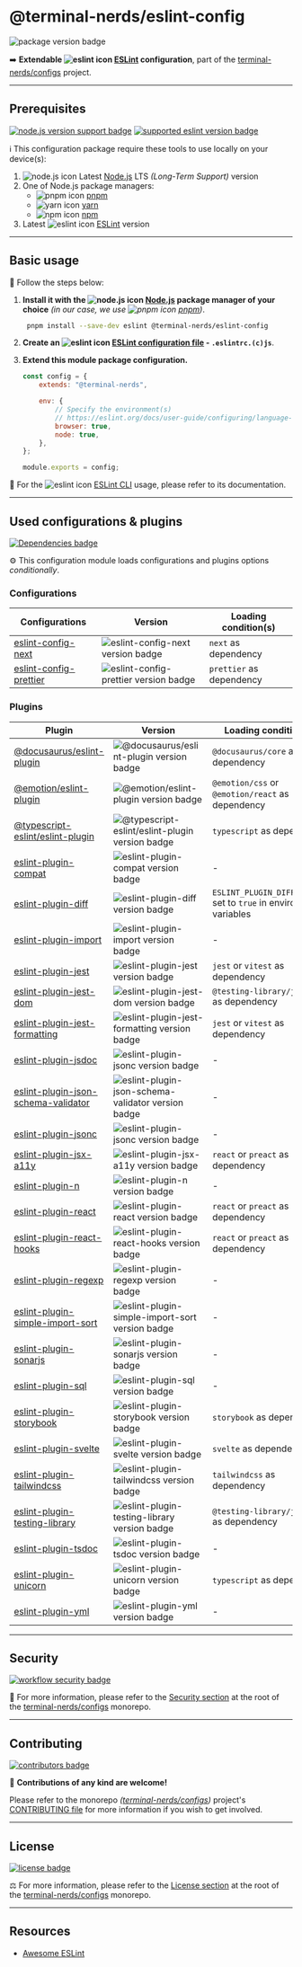 # @terminal-nerds/eslint-config

![package version badge]

➡️ **Extendable ![eslint icon] [ESLint] configuration**, part of the
[terminal-nerds/configs] project.

[package version badge]: https://img.shields.io/npm/v/@terminal-nerds/eslint-config/latest?style=for-the-badge&logo=npm
[eslint]: https://eslint.org/
[eslint icon]: https://api.iconify.design/logos/eslint.svg
[terminal-nerds/configs]: https://github.com/terminal-nerds/configs

---

## Prerequisites

[![node.js version support badge]][node.js]
[![supported eslint version badge]][eslint]

[node.js version support badge]: https://img.shields.io/node/v-lts/@terminal-nerds/eslint-config?style=for-the-badge&logo=nodedotjs
[supported eslint version badge]: https://img.shields.io/github/package-json/dependency-version/terminal-nerds/configs/peer/eslint?filename=packages%2Feslint%2Fpackage.json&logo=eslint&style=for-the-badge

ℹ️ This configuration package require these tools to use locally on your
device(s):

1. ![node.js icon] Latest [Node.js] LTS _(Long-Term Support)_ version
1. One of Node.js package managers:
    - ![pnpm icon] [pnpm]
    - ![yarn icon] [yarn]
    - ![npm icon] [npm]
1. Latest ![eslint icon] [ESLint] version

[node.js]: https://nodejs.org/en/
[node.js icon]: https://api.iconify.design/logos/nodejs-icon.svg
[pnpm]: https://pnpm.io/
[pnpm icon]: https://api.iconify.design/vscode-icons/file-type-light-pnpm.svg
[npm]: https://npmjs.com/
[npm icon]: https://api.iconify.design/logos/npm-icon.svg
[yarn]: https://yarnpkg.com/
[yarn icon]: https://api.iconify.design/logos/yarn.svg

---

## Basic usage

👣 Follow the steps below:

1. **Install it with the ![node.js icon] [Node.js] package manager of your
   choice** _(in our case, we use ![pnpm icon] [pnpm])_.

    ```sh
     pnpm install --save-dev eslint @terminal-nerds/eslint-config
    ```

1. **Create an ![eslint icon] [ESLint configuration file] - `.eslintrc.(c)js`**.

1. **Extend this module package configuration.**

    ```js
    const config = {
    	extends: "@terminal-nerds",

    	env: {
    		// Specify the environment(s)
    		// https://eslint.org/docs/user-guide/configuring/language-options#specifying-environments
    		browser: true,
    		node: true,
    	},
    };

    module.exports = config;
    ```

📖 For the ![eslint icon] [ESLint CLI] usage, please refer to its documentation.

[eslint configuration file]: https://eslint.org/docs/user-guide/configuring/configuration-files#using-configuration-files
[eslint cli]: https://eslint.org/docs/user-guide/command-line-interface

---

## Used configurations & plugins

[![Dependencies badge]][dependencies url]

⚙️ This configuration module loads configurations and plugins options
_conditionally_.

[dependencies badge]: https://img.shields.io/librariesio/release/npm/@terminal-nerds/eslint-config?style=for-the-badge
[dependencies url]: https://libraries.io/npm/@terminal-nerds%2Feslint-config

### Configurations

| Configurations           | Version                                 | Loading condition(s)     |
| ------------------------ | --------------------------------------- | ------------------------ |
| [eslint-config-next]     | ![eslint-config-next version badge]     | `next` as dependency     |
| [eslint-config-prettier] | ![eslint-config-prettier version badge] | `prettier` as dependency |

[eslint-config-next]: https://nextjs.org/docs/basic-features/eslint#eslint-config
[eslint-config-next version badge]: https://img.shields.io/npm/v/eslint-config-next?logo=npm&style=flat-square
[eslint-config-prettier]: https://github.com/prettier/eslint-config-prettier
[eslint-config-prettier version badge]: https://img.shields.io/npm/v/eslint-config-prettier?logo=npm&style=flat-square

### Plugins

| Plugin                                | Version                                              | Loading condition(s)                                               |
| ------------------------------------- | ---------------------------------------------------- | ------------------------------------------------------------------ |
| [@docusaurus/eslint-plugin]           | ![@docusaurus/eslint-plugin version badge]           | `@docusaurus/core` as dependency                                   |
| [@emotion/eslint-plugin]              | ![@emotion/eslint-plugin version badge]              | `@emotion/css` or `@emotion/react` as dependency                   |
| [@typescript-eslint/eslint-plugin]    | ![@typescript-eslint/eslint-plugin version badge]    | `typescript` as dependency                                         |
| [eslint-plugin-compat]                | ![eslint-plugin-compat version badge]                | -                                                                  |
| [eslint-plugin-diff]                  | ![eslint-plugin-diff version badge]                  | `ESLINT_PLUGIN_DIFF_ENABLE` set to `true` in environment variables |
| [eslint-plugin-import]                | ![eslint-plugin-import version badge]                | -                                                                  |
| [eslint-plugin-jest]                  | ![eslint-plugin-jest version badge]                  | `jest` or `vitest` as dependency                                   |
| [eslint-plugin-jest-dom]              | ![eslint-plugin-jest-dom version badge]              | `@testing-library/jest-dom` as dependency                          |
| [eslint-plugin-jest-formatting]       | ![eslint-plugin-jest-formatting version badge]       | `jest` or `vitest` as dependency                                   |
| [eslint-plugin-jsdoc]                 | ![eslint-plugin-jsonc version badge]                 | -                                                                  |
| [eslint-plugin-json-schema-validator] | ![eslint-plugin-json-schema-validator version badge] | -                                                                  |
| [eslint-plugin-jsonc]                 | ![eslint-plugin-jsonc version badge]                 | -                                                                  |
| [eslint-plugin-jsx-a11y]              | ![eslint-plugin-jsx-a11y version badge]              | `react` or `preact` as dependency                                  |
| [eslint-plugin-n]                     | ![eslint-plugin-n version badge]                     | -                                                                  |
| [eslint-plugin-react]                 | ![eslint-plugin-react version badge]                 | `react` or `preact` as dependency                                  |
| [eslint-plugin-react-hooks]           | ![eslint-plugin-react-hooks version badge]           | `react` or `preact` as dependency                                  |
| [eslint-plugin-regexp]                | ![eslint-plugin-regexp version badge]                | -                                                                  |
| [eslint-plugin-simple-import-sort]    | ![eslint-plugin-simple-import-sort version badge]    | -                                                                  |
| [eslint-plugin-sonarjs]               | ![eslint-plugin-sonarjs version badge]               | -                                                                  |
| [eslint-plugin-sql]                   | ![eslint-plugin-sql version badge]                   | -                                                                  |
| [eslint-plugin-storybook]             | ![eslint-plugin-storybook version badge]             | `storybook` as dependency                                          |
| [eslint-plugin-svelte]                | ![eslint-plugin-svelte version badge]                | `svelte` as dependency                                             |
| [eslint-plugin-tailwindcss]           | ![eslint-plugin-tailwindcss version badge]           | `tailwindcss` as dependency                                        |
| [eslint-plugin-testing-library]       | ![eslint-plugin-testing-library version badge]       | `@testing-library/jest-dom` as dependency                          |
| [eslint-plugin-tsdoc]                 | ![eslint-plugin-tsdoc version badge]                 | -                                                                  |
| [eslint-plugin-unicorn]               | ![eslint-plugin-unicorn version badge]               | `typescript` as dependency                                         |
| [eslint-plugin-yml]                   | ![eslint-plugin-yml version badge]                   | -                                                                  |

[@docusaurus/eslint-plugin]: https://github.com/facebook/docusaurus/tree/main/packages/eslint-plugin
[@docusaurus/eslint-plugin version badge]: https://img.shields.io/npm/v/@docusaurus/eslint-plugin?logo=npm&style=flat-square
[@emotion/eslint-plugin]: https://github.com/emotion-js/emotion/tree/main/packages/eslint-plugin
[@emotion/eslint-plugin version badge]: https://img.shields.io/npm/v/@emotion/eslint-plugin?logo=npm&style=flat-square
[@typescript-eslint/eslint-plugin]: https://github.com/typescript-eslint/typescript-eslint
[@typescript-eslint/eslint-plugin version badge]: https://img.shields.io/npm/v/@typescript-eslint/eslint-plugin?logo=npm&style=flat-square
[eslint-plugin-compat]: https://github.com/amilajack/eslint-plugin-compat
[eslint-plugin-compat version badge]: https://img.shields.io/npm/v/eslint-plugin-compat?logo=npm&style=flat-square
[eslint-plugin-diff]: https://github.com/paleite/eslint-plugin-diff
[eslint-plugin-diff version badge]: https://img.shields.io/npm/v/eslint-plugin-diff?logo=npm&style=flat-square
[eslint-plugin-import]: https://github.com/import-js/eslint-plugin-import
[eslint-plugin-import version badge]: https://img.shields.io/npm/v/eslint-plugin-import?logo=npm&style=flat-square
[eslint-plugin-jest]: https://github.com/jest-community/eslint-plugin-jest
[eslint-plugin-jest version badge]: https://img.shields.io/npm/v/eslint-plugin-jest?logo=npm&style=flat-square
[eslint-plugin-jest-dom]: https://github.com/jest-community/eslint-plugin-jest-dom
[eslint-plugin-jest-dom version badge]: https://img.shields.io/npm/v/eslint-plugin-jest-dom?logo=npm&style=flat-square
[eslint-plugin-jest-formatting]: https://github.com/dangreenisrael/eslint-plugin-jest-formatting
[eslint-plugin-jest-formatting version badge]: https://img.shields.io/npm/v/eslint-plugin-jest-formatting?logo=npm&style=flat-square
[eslint-plugin-jsdoc]: https://github.com/gajus/eslint-plugin-jsdoc
[eslint-plugin-jsdoc version badge]: https://img.shields.io/npm/v/eslint-plugin-jsdoc?logo=npm&style=flat-square
[eslint-plugin-json-schema-validator]: https://github.com/ota-meshi/eslint-plugin-json-schema-validator
[eslint-plugin-json-schema-validator version badge]: https://img.shields.io/npm/v/eslint-plugin-json-schema-validator?logo=npm&style=flat-square
[eslint-plugin-jsonc]: https://github.com/ota-meshi/eslint-plugin-jsonc
[eslint-plugin-jsonc version badge]: https://img.shields.io/npm/v/eslint-plugin-jsonc?logo=npm&style=flat-square
[eslint-plugin-jsx-a11y]: https://github.com/jsx-eslint/eslint-plugin-jsx-a11y
[eslint-plugin-jsx-a11y version badge]: https://img.shields.io/npm/v/eslint-plugin-jsx-a11y?logo=npm&style=flat-square
[eslint-plugin-n]: https://github.com/eslint-community/eslint-plugin-n
[eslint-plugin-n version badge]: https://img.shields.io/npm/v/eslint-plugin-n?logo=npm&style=flat-square
[eslint-plugin-react]: https://github.com/yannickcr/eslint-plugin-react
[eslint-plugin-react version badge]: https://img.shields.io/npm/v/eslint-plugin-react?logo=npm&style=flat-square
[eslint-plugin-react-hooks]: https://github.com/facebook/react/tree/main/packages/eslint-plugin-react-hooks
[eslint-plugin-react-hooks version badge]: https://img.shields.io/npm/v/eslint-plugin-react-hooks?logo=npm&style=flat-square
[eslint-plugin-regexp]: https://github.com/ota-meshi/eslint-plugin-regexp
[eslint-plugin-regexp version badge]: https://img.shields.io/npm/v/eslint-plugin-regexp?logo=npm&style=flat-square
[eslint-plugin-simple-import-sort]: https://github.com/lydell/eslint-plugin-simple-import-sort
[eslint-plugin-simple-import-sort version badge]: https://img.shields.io/npm/v/eslint-plugin-simple-import-sort?logo=npm&style=flat-square
[eslint-plugin-sonarjs]: https://github.com/SonarSource/eslint-plugin-sonarjs
[eslint-plugin-sonarjs version badge]: https://img.shields.io/npm/v/eslint-plugin-sonarjs?logo=npm&style=flat-square
[eslint-plugin-sql]: https://github.com/gajus/eslint-plugin-sql
[eslint-plugin-sql version badge]: https://img.shields.io/npm/v/eslint-plugin-sql?logo=npm&style=flat-square
[eslint-plugin-storybook]: https://github.com/storybookjs/eslint-plugin-storybook
[eslint-plugin-storybook version badge]: https://img.shields.io/npm/v/eslint-plugin-storybook?logo=npm&style=flat-square
[eslint-plugin-svelte]: https://github.com/ota-meshi/eslint-plugin-svelte
[eslint-plugin-svelte version badge]: https://img.shields.io/npm/v/eslint-plugin-svelte?logo=npm&style=flat-square
[eslint-plugin-tailwindcss]: https://github.com/francoismassart/eslint-plugin-tailwindcss
[eslint-plugin-tailwindcss version badge]: https://img.shields.io/npm/v/eslint-plugin-tailwindcss?logo=npm&style=flat-square
[eslint-plugin-testing-library]: https://github.com/testing-library/eslint-plugin-testing-library
[eslint-plugin-testing-library version badge]: https://img.shields.io/npm/v/eslint-plugin-testing-library?logo=npm&style=flat-square
[eslint-plugin-tsdoc]: https://github.com/microsoft/tsdoc/tree/main/eslint-plugin
[eslint-plugin-tsdoc version badge]: https://img.shields.io/npm/v/eslint-plugin-tsdoc?logo=npm&style=flat-square
[eslint-plugin-unicorn]: https://github.com/sindresorhus/eslint-plugin-unicorn
[eslint-plugin-unicorn version badge]: https://img.shields.io/npm/v/eslint-plugin-unicorn?logo=npm&style=flat-square
[eslint-plugin-yml]: https://github.com/ota-meshi/eslint-plugin-yml
[eslint-plugin-yml version badge]: https://img.shields.io/npm/v/eslint-plugin-yml?logo=npm&style=flat-square

---

## Security

[![workflow security badge]][security policy]

🔐 For more information, please refer to the [Security section] at the root of the
[terminal-nerds/configs] monorepo.

[workflow security badge]: https://img.shields.io/github/actions/workflow/status/terminal-nerds/configs/maintenance.yml?label=Security&logo=github&style=for-the-badge&branch=main
[security section]: https://github.com/terminal-nerds/configs#security
[security policy]: https://github.com/terminal-nerds/configs/security/policy

---

## Contributing

[![contributors badge]][contributors url]

🤝 **Contributions of any kind are welcome!**

Please refer to the monorepo _([terminal-nerds/configs])_ project's
[CONTRIBUTING file] for more information if you wish to get involved.

[contributing file]: https://github.com/terminal-nerds/configs/blob/main/.github/CONTRIBUTING.md
[contributors badge]: https://img.shields.io/github/contributors/terminal-nerds/configs?style=for-the-badge
[contributors url]: https://github.com/terminal-nerds/configs#contributors

---

## License

[![license badge]][license]

⚖️ For more information, please refer to the [License section] at the root of
the [terminal-nerds/configs] monorepo.

[license badge]: https://img.shields.io/github/license/terminal-nerds/configs?style=for-the-badge
[license]: https://github.com/terminal-nerds/configs/blob/main/LICENSE.md
[license section]: https://github.com/terminal-nerds/configs#License

---

## Resources

-   [Awesome ESLint]

[awesome eslint]: https://github.com/dustinspecker/awesome-eslint
